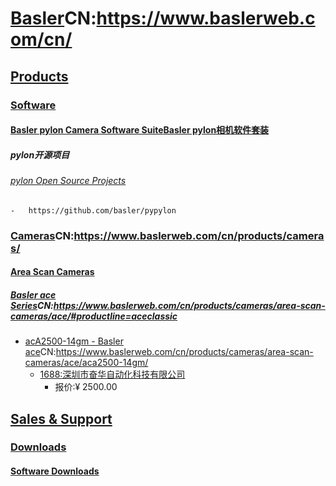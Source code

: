 # [Basler](https://www.baslerweb.com/en/)CN:https://www.baslerweb.com/cn/
## [Products](https://www.baslerweb.com/en/products/)
### [Software](https://www.baslerweb.com/en/products/software/)
#### [Basler pylon Camera Software Suite](https://www.baslerweb.com/en/products/software/basler-pylon-camera-software-suite/)[Basler pylon相机软件套装](https://www.baslerweb.com/cn/products/software/basler-pylon-camera-software-suite/)
##### pylon开源项目
###### [pylon Open Source Projects](https://www.baslerweb.com/cn/products/software/basler-pylon-camera-software-suite/pylon-open-source-projects/)
    -   https://github.com/basler/pypylon

### [Cameras](https://www.baslerweb.com/en/products/cameras/)CN:https://www.baslerweb.com/cn/products/cameras/

#### [Area Scan Cameras]()

##### [Basler ace Series](https://www.baslerweb.com/en/products/cameras/area-scan-cameras/ace/#productline=aceclassic)CN:https://www.baslerweb.com/cn/products/cameras/area-scan-cameras/ace/#productline=aceclassic

- [acA2500-14gm - Basler ace](https://www.baslerweb.com/en/products/cameras/area-scan-cameras/ace/aca2500-14gm/)CN:https://www.baslerweb.com/cn/products/cameras/area-scan-cameras/ace/aca2500-14gm/
  - [1688:深圳市奋华自动化科技有限公司](https://detail.1688.com/offer/534203978764.html?spm=b26110380.sw1688.mof001/.1.524e37a4dmrjlO)
    - 报价:¥ 2500.00

## [Sales & Support](https://www.baslerweb.com/en/sales-support/)
### [Downloads](https://www.baslerweb.com/en/sales-support/downloads/)
#### [Software Downloads](https://www.baslerweb.com/en/sales-support/downloads/software-downloads/)